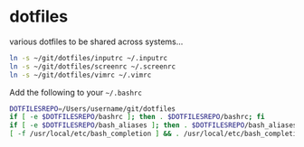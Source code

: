 dotfiles
========

various dotfiles to be shared across systems...

```bash
ln -s ~/git/dotfiles/inputrc ~/.inputrc
ln -s ~/git/dotfiles/screenrc ~/.screenrc
ln -s ~/git/dotfiles/vimrc ~/.vimrc
```

Add the following to your `~/.bashrc`
```bash
DOTFILESREPO=/Users/username/git/dotfiles
if [ -e $DOTFILESREPO/bashrc ]; then . $DOTFILESREPO/bashrc; fi
if [ -e $DOTFILESREPO/bash_aliases ]; then . $DOTFILESREPO/bash_aliases; fi
[ -f /usr/local/etc/bash_completion ] && . /usr/local/etc/bash_completion
